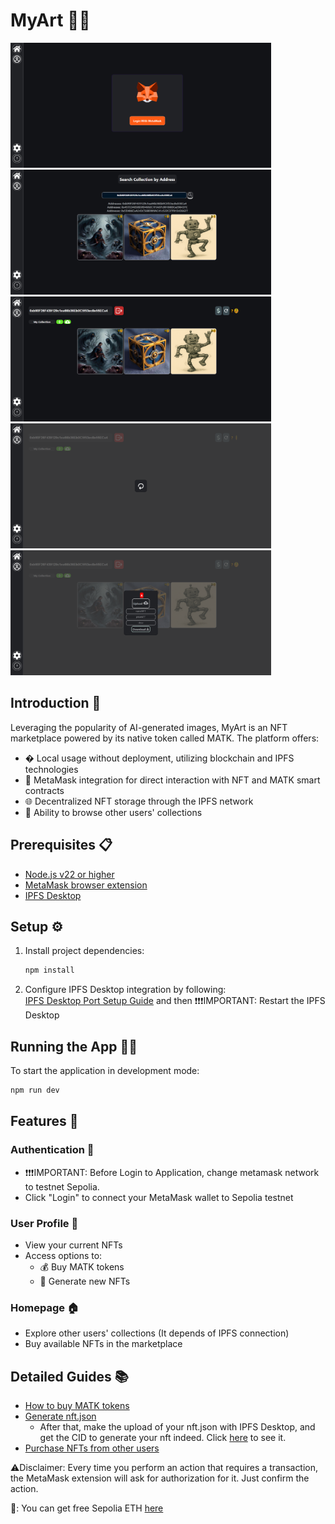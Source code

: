 # MyArt 🎨✨

<img src="./src/assets/pic2.png" style="height: 200px;"/>
<img src="./src/assets/pic1.png" style="height: 200px;"/>
<img src="./src/assets/pic3.png" style="height: 200px;"/>
<img src="./src/assets/pic5.png" style="height: 200px;"/>
<img src="./src/assets/pic4.png" style="height: 200px;"/>



## Introduction 🚀

Leveraging the popularity of AI-generated images, MyArt is an NFT marketplace powered by its native token called MATK. The platform offers:

- � Local usage without deployment, utilizing blockchain and IPFS technologies  
- 🔗 MetaMask integration for direct interaction with NFT and MATK smart contracts  
- 🌐 Decentralized NFT storage through the IPFS network  
- 👀 Ability to browse other users' collections  

## Prerequisites 📋

- [Node.js v22 or higher](https://nodejs.org/en)
- [MetaMask browser extension](https://metamask.io/download)
- [IPFS Desktop](https://docs.ipfs.tech/install/ipfs-desktop/) 

## Setup ⚙️

1. Install project dependencies:  
   ```bash
   npm install
   ```

2. Configure IPFS Desktop integration by following:  
   [IPFS Desktop Port Setup Guide](https://github.com/isacpxc/myart/issues/26)  and then ❗❗❗IMPORTANT: Restart the IPFS Desktop 

## Running the App 🏃‍♂️

To start the application in development mode:  
```bash
npm run dev
```

## Features 🌟

### Authentication 🔐  
- ❗❗❗IMPORTANT: Before Login to Application, change metamask network to testnet Sepolia.
- Click "Login" to connect your MetaMask wallet to Sepolia testnet  

### User Profile 👤  
- View your current NFTs  
- Access options to:  
  - 💰 Buy MATK tokens  
  - 🎨 Generate new NFTs  

### Homepage 🏠  
- Explore other users' collections (It depends of IPFS connection)
- Buy available NFTs in the marketplace  

## Detailed Guides 📚  
- [How to buy MATK tokens](https://youtu.be/UW_zk3wRe2k)  
- [Generate nft.json](https://youtu.be/1M2gtc3n2_I)  
  - After that, make the upload of your nft.json with IPFS Desktop, and get the CID to generate your nft indeed. Click [here](https://youtu.be/KydRQLc6-j4) to see it.
- [Purchase NFTs from other users](https://youtu.be/c70edLGO8mw)

⚠️Disclaimer: Every time you perform an action that requires a transaction, the MetaMask extension will ask for authorization for it. Just confirm the action.

💭: You can get free Sepolia ETH [here](https://cloud.google.com/application/web3/faucet/ethereum/sepolia)
